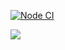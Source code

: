 [![Node CI](https://github.com/VitaliyDvil/frontend-project-lvl1/workflows/Node%20CI/badge.svg)](https://github.com/VitaliyDvil/frontend-project-lvl1/actions)

<a href="https://codeclimate.com/github/codeclimate/codeclimate/maintainability">
    <img src="https://api.codeclimate.com/v1/badges/a99a88d28ad37a79dbf6/maintainability"/>
</a>

<a href="https://asciinema.org/a/BU2oGzOzAFfsqsidjjA8rLJ5X"></a> <!-- asciinema parity-game -->

<a href="https://asciinema.org/a/WZsK1vrTTC4Y21c5w0q4NduBz"></a> <!-- asciinema calc-game -->

 <a hraf="https://asciinema.org/a/ZpT5P2CDi7L3L7EWscLVRGnGF"></a> <!-- asciinema gcd-game -->

 <a hraf="https://asciinema.org/a/SxKEnRf5DN3eSTk7t3oQXG0Pg"></a> <!-- asciinema progression-game -->

 <a harf ="https://asciinema.org/a/gWMf3qUW1SPlDX8voIDiLgyFt"></a>  <!-- asciinema prime-game -->



  